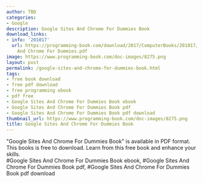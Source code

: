 ```yaml
---
author: TBD
categories:
- Google
description: Google Sites And Chrome For Dummies Book
download_links:
- info: '201017'
  url: https://programming-book.com/download/2017/ComputerBooks/201017/Google Sites
    And Chrome For Dummies.pdf
image: https://www.programming-book.com/doc-images/8275.png
layout: post
permalink: /google-sites-and-chrome-for-dummies-book.html
tags:
- free book download
- free pdf download
- free programming ebook
- pdf free
- Google Sites And Chrome For Dummies Book ebook
- Google Sites And Chrome For Dummies Book pdf
- Google Sites And Chrome For Dummies Book pdf download
thumbnail_url: https://www.programming-book.com/doc-images/8275.png
title: Google Sites And Chrome For Dummies Book
---
```


 
<div class="item-desc text-justify">
  "Google Sites And Chrome For Dummies Book" is available in PDF format. This books is free to download. Learn from this free book and enhance your skills.
  <br>
  #Google Sites And Chrome For Dummies Book ebook, #Google Sites And Chrome For Dummies Book pdf, #Google Sites And Chrome For Dummies Book pdf download
</div>